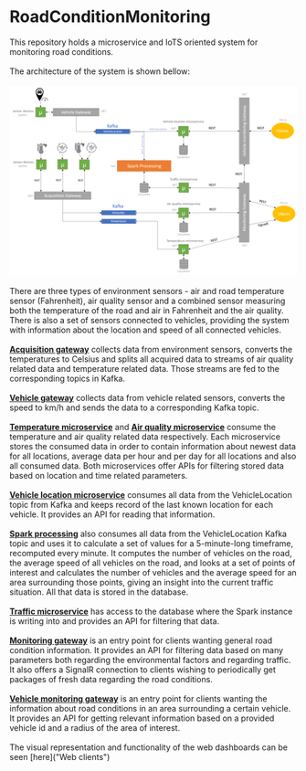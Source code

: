 # RoadConditionMonitoring
 This repository holds a microservice and IoTS oriented system for monitoring road conditions.  
 <br/>
 The architecture of the system is shown bellow:  
 <br/>
![architecture image](https://github.com/MashaNes/RoadConditionMonitoring/blob/main/Architecture.png)  
<br/>
There are three types of environment sensors - air and road temperature sensor (Fahrenheit), air quality sensor and a combined sensor measuring both the temperature of the road and air in Fahrenheit and 
the air quality. 
There is also a set of sensors connected to vehicles, providing the system with information about the location and speed of all connected vehicles.  
<br/>
<b><ins>Acquisition gateway</ins></b> collects data from environment sensors, converts the temperatures to Celsius and splits all acquired data to streams of air quality related data and temperature related data. Those streams are fed to the corresponding topics in Kafka.  
<br/>
<b><ins>Vehicle gateway</ins></b> collects data from vehicle related sensors, converts the speed to km/h and sends the data to a corresponding Kafka topic.  
<br/>
<b><ins>Temperature microservice</ins></b> and <b><ins>Air quality microservice</ins></b> consume the temperature and air quality related data respectively.
Each microservice stores the consumed data in order to contain information about newest data for all locations, average data per hour and per day for all locations and also all consumed data.
Both microservices offer APIs for filtering stored data based on location and time related parameters.  
<br/>
<b><ins>Vehicle location microservice</ins></b> consumes all data from the VehicleLocation topic from Kafka and keeps record of the last known location for each vehicle. It provides an API for reading that information.  
<br/>
<b><ins>Spark processing</ins></b> also consumes all data from the VehicleLocation Kafka topic and uses it to calculate a set of values for a 5-minute-long timeframe, recomputed every minute.
It computes the number of vehicles on the road, the average speed of all vehicles on the road, and looks at a set of points of interest and calculates the number of 
vehicles and the average speed for an area surrounding those points, giving an insight into the current traffic situation. All that data is stored in the database.  
<br/>
<b><ins>Traffic microservice</ins></b> has access to the database where the Spark instance is writing into and provides an API for filtering that data.  
<br/>
<b><ins>Monitoring gateway</ins></b> is an entry point for clients wanting general road condition information. It provides an API for filtering data based on many parameters both regarding the environmental factors
and regarding traffic. It also offers a SignalR connection to clients wishing to periodically get packages of fresh data regarding the road conditions.  
<br/>
<b><ins>Vehicle monitoring gateway</ins></b> is an entry point for clients wanting the information about road conditions in an area surrounding a certain vehicle.
It provides an API for getting relevant information based on a provided vehicle id and a radius of the area of interest.  
<br/>
The visual representation and functionality of the web dashboards can be seen [here]("Web clients")  
